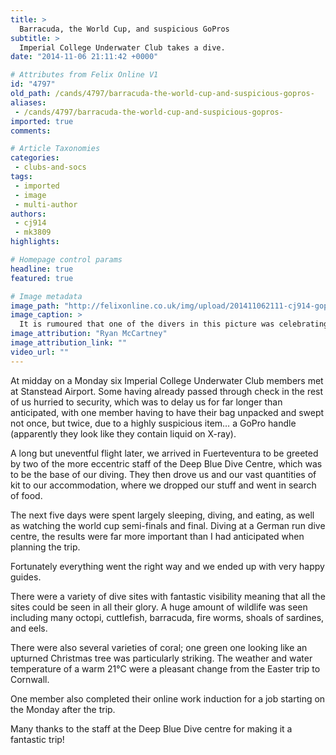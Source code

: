 ```yaml
---
title: >
  Barracuda, the World Cup, and suspicious GoPros
subtitle: >
  Imperial College Underwater Club takes a dive.
date: "2014-11-06 21:11:42 +0000"

# Attributes from Felix Online V1
id: "4797"
old_path: /cands/4797/barracuda-the-world-cup-and-suspicious-gopros-
aliases:
 - /cands/4797/barracuda-the-world-cup-and-suspicious-gopros-
imported: true
comments:

# Article Taxonomies
categories:
 - clubs-and-socs
tags:
 - imported
 - image
 - multi-author
authors:
 - cj914
 - mk3809
highlights:

# Homepage control params
headline: true
featured: true

# Image metadata
image_path: "http://felixonline.co.uk/img/upload/201411062111-cj914-gopr0234-copy.jpg"
image_caption: >
  It is rumoured that one of the divers in this picture was celebrating a world cup result.
image_attribution: "Ryan McCartney"
image_attribution_link: ""
video_url: ""
---
```


At midday on a Monday six Imperial College Underwater Club members met at Stanstead Airport. Some having already passed through check in the rest of us hurried to security, which was to delay us for far longer than anticipated, with one member having to have their bag unpacked and swept not once, but twice, due to a highly suspicious item… a GoPro handle (apparently they look like they contain liquid on X-ray).

A long but uneventful flight later, we arrived in Fuerteventura to be greeted by two of the more eccentric staff of the Deep Blue Dive Centre, which was to be the base of our diving. They then drove us and our vast quantities of kit to our accommodation, where we dropped our stuff and went in search of food.

The next five days were spent largely sleeping, diving, and eating, as well as watching the world cup semi-finals and final. Diving at a German run dive centre, the results were far more important than I had anticipated when planning the trip.

Fortunately everything went the right way and we ended up with very happy guides.

There were a variety of dive sites with fantastic visibility meaning that all the sites could be seen in all their glory. A huge amount of wildlife was seen including many octopi, cuttlefish, barracuda, fire worms, shoals of sardines, and eels.

There were also several varieties of coral; one green one looking like an upturned Christmas tree was particularly striking. The weather and water temperature of a warm 21°C were a pleasant change from the Easter trip to Cornwall.

One member also completed their online work induction for a job starting on the Monday after the trip.

Many thanks to the staff at the Deep Blue Dive centre for making it a fantastic trip!
